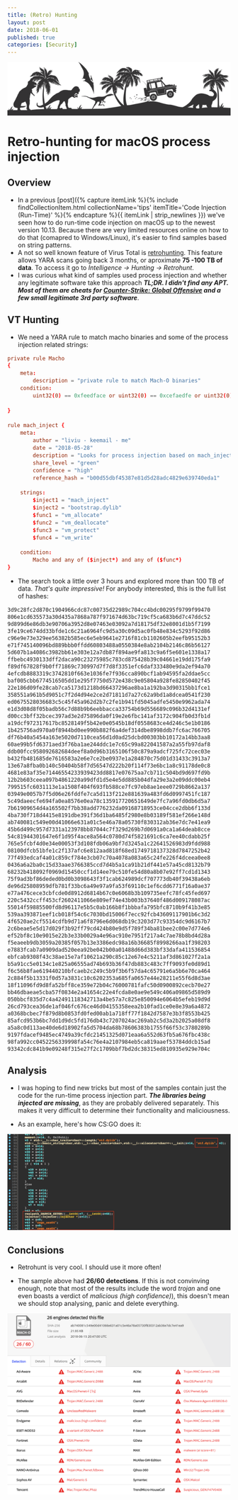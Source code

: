```yaml
---
title: (Retro) Hunting
layout: post
date: 2018-06-01
published: true
categories: [Security]
---
```


![Logo](/assets/images/hunt-logo.png)

# Retro-hunting for macOS process injection

## Overview
* In a previous [post]({% capture itemLink %}{% include findCollectionItem.html collectionName='tips' itemTitle='Code Injection (Run-Time)' %}{% endcapture %}{{ itemLink | strip_newlines }}) we've seen how to do run-time code injection on macOS up to the newest version 10.13. Because there are very limited resources online on how to do that (comapred to Windows/Linux), it's easier to find samples based on string patterns.
* A not so well known feature of Virus Total is [retrohunting](https://www.virustotal.com/intelligence/hunting/). This feature allows YARA scans going back 3 months, or aproximate **75 -100 TB of data**. To access it go to *Intelligence →  Hunting →  Retrohunt*. 
* I was curious what kind of samples used process injection and whether any legitimate software take this approach __*TL;DR. I didn't find any APT. Most of them are cheats for [Counter-Strike: Global Offensive](https://en.wikipedia.org/wiki/Counter-Strike:_Global_Offensive) and a few small legitimate 3rd party software*__.

## VT Hunting

* We need a YARA rule to match macho binaries and some of the process injection related strings:

```conf
private rule Macho
{
    meta:
        description = "private rule to match Mach-O binaries"
    condition:
        uint32(0) == 0xfeedface or uint32(0) == 0xcefaedfe or uint32(0) == 0xfeedfacf or uint32(0) == 0xcffaedfe or uint32(0) == 0xcafebabe or uint32(0) == 0xbebafeca

}

rule mach_inject {
    meta:
        author = "liviu - keemail - me"
        date = "2018-05-28"
        description = "Looks for process injection based on mach_inject project"
        share_level = "green"
        confidence = "high"
        reference_hash = "b00d55dbf45387e81d5d28adc4829e639740eda1"

    strings:
        $inject1 = "mach_inject"
        $inject2 = "bootstrap.dylib"
        $func1 = "vm_allocate"
        $func2 = "vm_deallocate"
        $func3 = "vm_protect"
        $func4 = "vm_write"

    condition:
        Macho and any of ($inject*) and any of ($func*)
}
```

* The search took a little over 3 hours and explored more than 100 TB of data. *That's quite impressive!* For anybody interested, this is the full list of hashes:

```
3d9c28fc2d870c1904966cdc87c00735d22989c704cc4bdc00295f9799f99470
806e1cd635573a30d435a7868a787f971674d63bc719cf5ca683b6d7c47ddc52
9d899d6e86db3e90706a3952d8e07463e03092a7d18175df32e8001d1b5f7199
3fe19ce674dd33bfde1c6c21a6964fc9d5a30c09d5ac0fb48e834c5293f92d86
c96e9e73e329ee56382b585ec6e5eb9641e2716f81cb1102605b2eefb95152b3
e71f745140096bd889bbb0ffdd60803488a0550384e8ab2104b2146c86b56127
5d607b1a4086c3982bb61e303e12a7db87f894ae9fa813c9a6f5e601e1338a17
ffbebc4930133dff2daca90c23275985c783cd875428b39c04661e19dd175fa9
f89df67828f9b0ff71869c730997d7f7d8f3351efc6daf333480e9da2ef94a70
4efcdb8883319c3742810f663e1036fe7f936cca890bcf1ab94595fa2ddae5cc
baf005cbb6774516505dd1e295f7750d572e438c9e05804a928fe82850402f45
22e186d09fe28cab7ca5173d1218bd66437296ae8ba1a192ba3d90315bb1fce1
358551a961b5d9051c7f2d4d94e2ce2d71811d7a27c62a9bd1a8dcea0541f230
ed0675528036683c5c45f45a962d2b7c2fe1b941fd5045adfe5450e9962ada74
e1d3d08d8f05badb56c7d88b9b6eebbacca33754b69d556689c096b32d4131ef
d00cc3bff32bcec397ad3e2d75896da0f19e2e6fbc141af3172c904fb0d3fb1d
a19dcf972317617bc8528149f5b42e0e0545b18df0558683ce4d246c5e1b0186
1b425756ad970a0f8944bd0ee990b882f6a4def314dbe8998ddb7fc6ac766705
df76b40a5454a163e5020d7110cea56d1d0ad25dcbd00303bb10172a14bb3aa8
60ae99b5fd6371aed3f76ba1ae244ddc1e7c65c99a822041587a2a55fb97daf8
ddb00fcc958092682684deef8a0d96b3165106f50c879a9adcf725fc72cec03e
b432fb481685de7616583a2e6e7ce2be0937e1a284870c75d01d31433c3913a7
13e67a8fba0b140c50404b58f7d56547d222b20f114f73e6bc1a8c91178de0c8
4681e83af35e71446554233939423dd8817e07675aa7cb711c504bd9d697fd9b
12b2b603ceea097b4861220a99dfd1d5e4e5dd885b04dfa29e3a2e09ddc00eb4
799515fc6031113e1a1508f404f693fb588ce7fc97eb8ae1eee0729b8662a137
03949e0057b7f5d06e26fddfe7ca5d113f212e881639a483fd6d0997451fc187
5c49daeecfe694fa0ea8576e0ea78c135917720651649de7fc7a96fd0db6d5a7
7b61909654d4a165502f7bb38add776232da09168718953ce04cce2dbb6f133d
4ba730f718d4415e8191dbe391f36d1ba6485f2980e8b03189f581ef266e148d
ab740081c549e00d41066e631a01c5e46a78a05730f830312ab36e7dc7e41ea9
45b6d499c957d7331a123978bb87044c7f329d269b7d0691a0ca1a64deab8cce
54c81944301647e6f1d95f4ace8a564c0780d74f5821691c6ca7ee40cdabb25f
765e5fcbf4d0e34e00053f3d108fdb06a9bf7d3245a1c22641526983d9fdd988
08100dfcb51bfe1c2f137afc6e812aad818f68ed1749718137328d7847252b42
77f493edcaf4a01c859cf784e3cb07c70a4078a083a65c24fe226f4dceea0ee8
0436a6a2ba0c15d33aae3766385ccd7d4b5a1ca91b21df441e57a45cd8132b79
68232b418092f0969d15450ccf1d14ee79c510fe54d80a8b07e92ff7cd1d1343
75f9ad3bf86deded0bd0b3098643f3f1cab624989dcf707773db40f39438a6eb
de96d25808959dfb781f33bc6a49e97a9fa53f69110c1ef6cdd6771f16a0ae37
e77a476cece3cbfcde0d8912d6814b67c0e6068b3b109735eefc78fc45fed697
220c5432ccff453cf2602411066e809ef74e43b003b37640f486d009178087ac
55014f59885500fd8d96117e5b5c0ab166b8f1bbbafa795bfc8710b9f41b3e85
539aa393871eef1cb018f54c6c7030bd15006f7ecc92fcb43609117901b6c3d2
4f6520ae2cf5514cdfb9d71a6f8796e6d068db19c3203d77c93354dc9d6167b7
2c6beae5e5d17d029f3b92ff79cd424b80e9d5f789f34ba81bee2c00e7d774e6
ef52bf8c10e9015e22b3e33b0029a4e96ac910e7951f217a4c7ae78b8bd4d28a
f5eaeeb9db3059a20385f057b13e3386edc98a16b36685f8998266aa1f398203
e7883fcab7a0909dad520eea92be042b00a01488d66d383bf33dafa411536854
ebfcab9308f43c38ae15e7af10621a290c85c12e67e4c5211af3d861027f2a1a
b5a91cc5e0134c1e825a06555ad74b693b36f47db883c483c7ff9093fe0d89d1
f6c56b8fae619440210bfcaeb2c249c5b9f3b6f57da4c65791e6a5b6e70ca464
2c884f5b13331f0d57a3831c10c6202353a685fa0657e44e28211e55f6d8d3ae
18f11096fd9d8fa52bff8ce359e72b04c76000781fafc50d0900892cecb70e27
bb46dbaeae5cba57f0834e2a41654c22e4fcda8e0ae9e549c406a09865d589d9
050bbcf835d7c4a42491118342713a4be57a7c825e850094e6064b5efeb19d9d
26cd793cea36de1af046fc676ce46d04155358eea2b10fad1ce0e8e39a6a4872
a0368bcbec7f879d8b0853fd0fed00ab1a718ff77f1842d7587e3b3f8553b425
85afcd953b6bc7dd1d9dc5fd176db43c7207024ac269ab2c5d3a2b2025a08df8
a5a8c0d113ae40de6d18902fa5d5704da68b78606383b1755f66f53c3780289b
9197fdacef9485ec4749a39cfdc21451325d071eaa6a552d63fb5a676fbc438c
98fa992cc0452256339998fa54c76e4a2107984eb5ca819aaef53784ddcb15ad
93342cdc841b9e09248f315e27f2c1709bbf7bd2dc38315ed810935e929e704c
```

## Analysis
* I was hoping to find new tricks but most of the samples contain just the code for the run-time process injection part. *__The libraries being injected are missing__*, as they are probably delivered separately. This makes it very difficult to determine their functionality and maliciousness.

* As an example, here's how CS:GO does it:

<img src="/assets/images/inject-ida.png" alt="Hex Rays" class="figure-body">


## Conclusions

* Retrohunt is very cool. I should use it more often!

* The sample above had **26/60 detections**. If this is not convinving enough, note that most of the results include the word *trojan* and one even boasts a verdict of *malicious (high confidence)*), this doesn't mean we should stop analysing, panic and delete everything. 

<img src="/assets/images/inject-detections.png" alt="VT scan results" class="figure-body">


